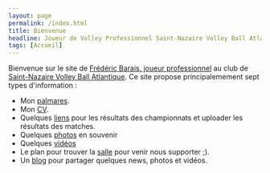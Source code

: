 ```yaml
---
layout: page
permalink: /index.html
title: Bienvenue
headline: Joueur de Volley Professionnel Saint-Nazaire Volley Ball Atlantique
tags: [Accueil]
---
```

Bienvenue sur le site de [Frédéric Barais, joueur professionnel](http://www.lnv.fr/joueurs/1191/frederic-barais.html)  au club de [Saint-Nazaire Volley Ball Atlantique](http://www.snvba.net). Ce site propose principalemement sept types d'information :

* Mon [palmares](/palmares).
* Mon [CV](/parcours).
* Quelques [liens](/liens) pour les résultats des championnats et uploader les résultats des matches.
* Quelques [photos](/photos) en souvenir
* Quelques [vidéos](/videos)
* Le plan pour trouver la [salle](/salle) pour venir nous supporter ;).  
* Un [blog](/blog) pour partager quelques news, photos et vidéos.
